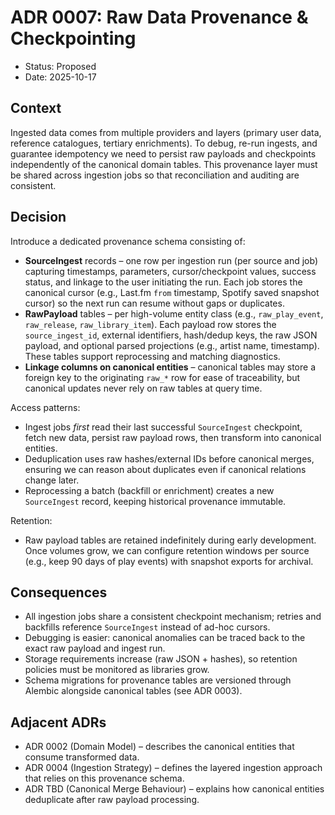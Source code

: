 # ADR 0007: Raw Data Provenance & Checkpointing

- Status: Proposed
- Date: 2025-10-17

## Context
Ingested data comes from multiple providers and layers (primary user data, reference catalogues, tertiary enrichments). To debug, re-run ingests, and guarantee idempotency we need to persist raw payloads and checkpoints independently of the canonical domain tables. This provenance layer must be shared across ingestion jobs so that reconciliation and auditing are consistent.

## Decision
Introduce a dedicated provenance schema consisting of:

- **SourceIngest** records – one row per ingestion run (per source and job) capturing timestamps, parameters, cursor/checkpoint values, success status, and linkage to the user initiating the run. Each job stores the canonical cursor (e.g., Last.fm `from` timestamp, Spotify saved snapshot cursor) so the next run can resume without gaps or duplicates.
- **RawPayload** tables – per high-volume entity class (e.g., `raw_play_event`, `raw_release`, `raw_library_item`). Each payload row stores the `source_ingest_id`, external identifiers, hash/dedup keys, the raw JSON payload, and optional parsed projections (e.g., artist name, timestamp). These tables support reprocessing and matching diagnostics.
- **Linkage columns on canonical entities** – canonical tables may store a foreign key to the originating `raw_*` row for ease of traceability, but canonical updates never rely on raw tables at query time.

Access patterns:

- Ingest jobs *first* read their last successful `SourceIngest` checkpoint, fetch new data, persist raw payload rows, then transform into canonical entities.
- Deduplication uses raw hashes/external IDs before canonical merges, ensuring we can reason about duplicates even if canonical relations change later.
- Reprocessing a batch (backfill or enrichment) creates a new `SourceIngest` record, keeping historical provenance immutable.

Retention:

- Raw payload tables are retained indefinitely during early development. Once volumes grow, we can configure retention windows per source (e.g., keep 90 days of play events) with snapshot exports for archival.

## Consequences
- All ingestion jobs share a consistent checkpoint mechanism; retries and backfills reference `SourceIngest` instead of ad-hoc cursors.
- Debugging is easier: canonical anomalies can be traced back to the exact raw payload and ingest run.
- Storage requirements increase (raw JSON + hashes), so retention policies must be monitored as libraries grow.
- Schema migrations for provenance tables are versioned through Alembic alongside canonical tables (see ADR 0003).

## Adjacent ADRs
- ADR 0002 (Domain Model) – describes the canonical entities that consume transformed data.
- ADR 0004 (Ingestion Strategy) – defines the layered ingestion approach that relies on this provenance schema.
- ADR TBD (Canonical Merge Behaviour) – explains how canonical entities deduplicate after raw payload processing.
